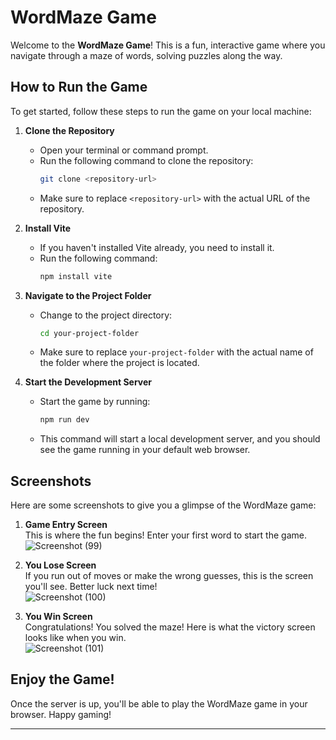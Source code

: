 
# WordMaze Game

Welcome to the **WordMaze Game**! This is a fun, interactive game where you navigate through a maze of words, solving puzzles along the way.

## How to Run the Game

To get started, follow these steps to run the game on your local machine:

1. **Clone the Repository**
   - Open your terminal or command prompt.
   - Run the following command to clone the repository:
     ```bash
     git clone <repository-url>
     ```
   - Make sure to replace `<repository-url>` with the actual URL of the repository.

2. **Install Vite**
   - If you haven't installed Vite already, you need to install it.
   - Run the following command:
     ```bash
     npm install vite
     ```

3. **Navigate to the Project Folder**
   - Change to the project directory:
     ```bash
     cd your-project-folder
     ```
   - Make sure to replace `your-project-folder` with the actual name of the folder where the project is located.

4. **Start the Development Server**
   - Start the game by running:
     ```bash
     npm run dev
     ```
   - This command will start a local development server, and you should see the game running in your default web browser.

## Screenshots

Here are some screenshots to give you a glimpse of the WordMaze game:

1. **Game Entry Screen**  
   This is where the fun begins! Enter your first word to start the game.  
   ![Screenshot (99)](https://github.com/user-attachments/assets/7498c600-c516-44b9-bd8d-ceadb96ac33e)



2. **You Lose Screen**  
   If you run out of moves or make the wrong guesses, this is the screen you'll see. Better luck next time!  
   ![Screenshot (100)](https://github.com/user-attachments/assets/a90f0aa6-594b-4b3c-aa50-d42bf6a296b7)



3. **You Win Screen**  
   Congratulations! You solved the maze! Here is what the victory screen looks like when you win.  
   ![Screenshot (101)](https://github.com/user-attachments/assets/0dfb06da-499b-4ea6-8789-1ee4844f029c)




## Enjoy the Game!

Once the server is up, you'll be able to play the WordMaze game in your browser. Happy gaming!

---

